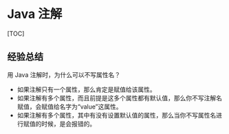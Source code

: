 # Java 注解

[TOC]



## 经验总结

用 Java 注解时，为什么可以不写属性名？

- 如果注解只有一个属性，那么肯定是赋值给该属性。
- 如果注解有多个属性，而且前提是这多个属性都有默认值，那么你不写注解名赋值，会赋值给名字为“value”这属性。
- 如果注解有多个属性，其中有没有设置默认值的属性，那么当你不写属性名进行赋值的时候，是会报错的。